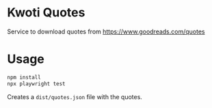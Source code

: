 # Kwoti Quotes

Service to download quotes from https://www.goodreads.com/quotes

# Usage

```bash
npm install
npx playwright test
```

Creates a `dist/quotes.json` file with the quotes.
